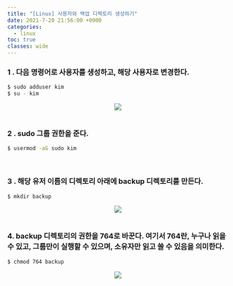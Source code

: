 ```yaml
---
title: "[Linux] 사용자와 백업 디렉토리 생성하기"
date: 2021-7-20 21:56:00 +0900
categories:
  - linux
toc: true
classes: wide
---
```


### 1 . 다음 명령어로 사용자를 생성하고, 해당 사용자로 변경한다.

```bash
$ sudo adduser kim
$ su - kim
```

<center><img src="http://dl.dropbox.com/s/neeo0e0d7phtyo9/Linux-%EC%82%AC%EC%9A%A9%EC%9E%90%EC%99%80%20%EB%B0%B1%EC%97%85%20%EB%94%94%EB%A0%89%ED%86%A0%EB%A6%AC%20%EC%83%9D%EC%84%B1%ED%95%98%EA%B8%B0-1.png"></center>

<br>

### 2 . sudo 그룹 권한을 준다.

```bash
$ usermod -aG sudo kim
```

<br>
 
### 3 . 해당 유저 이름의 디렉토리 아래에 backup 디렉토리를 만든다.

```bash
$ mkdir backup
```

<center><img src="http://dl.dropbox.com/s/boy59obet7xlkw0/Linux-%EC%82%AC%EC%9A%A9%EC%9E%90%EC%99%80%20%EB%B0%B1%EC%97%85%20%EB%94%94%EB%A0%89%ED%86%A0%EB%A6%AC%20%EC%83%9D%EC%84%B1%ED%95%98%EA%B8%B0-2.png"></center>

<br>

### 4. backup 디렉토리의 권한을 764로 바꾼다. 여기서 764란, 누구나 읽을 수 있고, 그룹만이 실행할 수 있으며, 소유자만 읽고 쓸 수 있음을 의미한다.

```bash
$ chmod 764 backup
```

<center><img src="http://dl.dropbox.com/s/amf99x4m2digdr4/Linux-%EC%82%AC%EC%9A%A9%EC%9E%90%EC%99%80%20%EB%B0%B1%EC%97%85%20%EB%94%94%EB%A0%89%ED%86%A0%EB%A6%AC%20%EC%83%9D%EC%84%B1%ED%95%98%EA%B8%B0-3.png"></center>